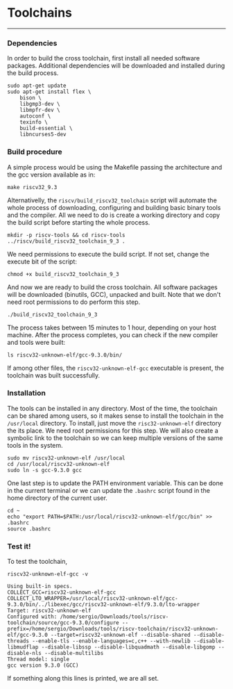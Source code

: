 # Toolchains

---
### Dependencies

In order to build the cross toolchain, first install all needed software packages. Additional dependencies will be downloaded and installed during the build process.

	sudo apt-get update
	sudo apt-get install flex \
		bison \
		libgmp3-dev \
		libmpfr-dev \
		autoconf \
		texinfo \
		build-essential \
		libncurses5-dev

### Build procedure

A simple process would be using the Makefile passing the architecture and the gcc version available as in:

	make riscv32_9.3

Alternativelly, the `riscv/build_riscv32_toolchain` script will automate the whole process of downloading, configuring and building basic binary tools and the compiler. All we need to do is create a working directory and copy the build script before starting the whole process.

	mkdir -p riscv-tools && cd riscv-tools
	../riscv/build_riscv32_toolchain_9_3 .

We need permissions to execute the build script. If not set, change the execute bit of the script:

	chmod +x build_riscv32_toolchain_9_3

And now we are ready to build the cross toolchain. All software packages will be downloaded (binutils, GCC), unpacked and built. Note that we don't need root permissions to do perform this step.

	./build_riscv32_toolchain_9_3

The process takes between 15 minutes to 1 hour, depending on your host machine. After the process completes, you can check if the new compiler and tools were built:

	ls riscv32-unknown-elf/gcc-9.3.0/bin/

If among other files, the `riscv32-unknown-elf-gcc` executable is present, the toolchain was built successfully.

### Installation

The tools can be installed in any directory. Most of the time, the toolchain can be shared among users, so it makes sense to install the toolchain in the `/usr/local` directory. To install, just move the `risc32-unknown-elf` directory the its place. We need root permissions for this step. We will also create a symbolic link to the toolchain so we can keep multiple versions of the same tools in the system.

	sudo mv riscv32-unknown-elf /usr/local
	cd /usr/local/riscv32-unknown-elf
	sudo ln -s gcc-9.3.0 gcc

One last step is to update the PATH environment variable. This can be done in the current terminal or we can update the `.bashrc` script found in the home directory of the current user.

	cd ~
	echo "export PATH=$PATH:/usr/local/riscv32-unknown-elf/gcc/bin" >> .bashrc
	source .bashrc

### Test it!

To test the toolchain,

	riscv32-unknown-elf-gcc -v

	Using built-in specs.
	COLLECT_GCC=riscv32-unknown-elf-gcc	COLLECT_LTO_WRAPPER=/usr/local/riscv32-unknown-elf/gcc-9.3.0/bin/../libexec/gcc/riscv32-unknown-elf/9.3.0/lto-wrapper
	Target: riscv32-unknown-elf
	Configured with: /home/sergio/Downloads/tools/riscv-toolchain/source/gcc-9.3.0/configure --prefix=/home/sergio/Downloads/tools/riscv-toolchain/riscv32-unknown-elf/gcc-9.3.0 --target=riscv32-unknown-elf --disable-shared --disable-threads --enable-tls --enable-languages=c,c++ --with-newlib --disable-libmudflap --disable-libssp --disable-libquadmath --disable-libgomp --disable-nls --disable-multilibs
	Thread model: single
	gcc version 9.3.0 (GCC)

If something along this lines is printed, we are all set.
